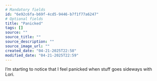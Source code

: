 ```yaml
---
# Mandatory fields
id: "6e92c6fa-b69f-4cd5-9446-b7f1f77a6247"
# Optional fields
title: "Panicked"
tags: []
source: ""
source_title: ""
source_description: ""
source_image_url: ""
created_date: "04-21-2025T22:58"
modified_date: "04-21-2025T22:59"
---
```

I’m starting to notice that I feel panicked when stuff goes sideways with Lori. 